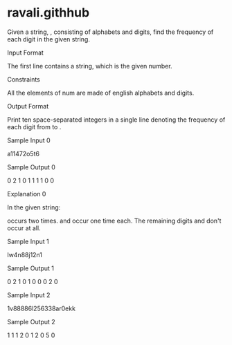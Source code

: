# ravali.githhub
Given a string, , consisting of alphabets and digits, find the frequency of each digit in the given string.

Input Format

The first line contains a string,  which is the given number.

Constraints


All the elements of num are made of english alphabets and digits.

Output Format

Print ten space-separated integers in a single line denoting the frequency of each digit from  to .

Sample Input 0

a11472o5t6

Sample Output 0

0 2 1 0 1 1 1 1 0 0 

Explanation 0

In the given string:

 occurs two times.
 and  occur one time each.
The remaining digits  and  don't occur at all.

Sample Input 1

lw4n88j12n1

Sample Output 1

0 2 1 0 1 0 0 0 2 0 

Sample Input 2

1v88886l256338ar0ekk

Sample Output 2

1 1 1 2 0 1 2 0 5 0
